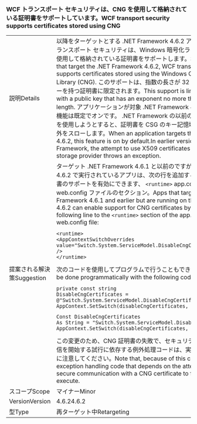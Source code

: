 ### <a name="wcf-transport-security-supports-certificates-stored-using-cng"></a><span data-ttu-id="b06c1-101">WCF トランスポート セキュリティは、CNG を使用して格納されている証明書をサポートしています。</span><span class="sxs-lookup"><span data-stu-id="b06c1-101">WCF transport security supports certificates stored using CNG</span></span>

|   |   |
|---|---|
|<span data-ttu-id="b06c1-102">説明</span><span class="sxs-lookup"><span data-stu-id="b06c1-102">Details</span></span>|<span data-ttu-id="b06c1-103">以降をターゲットとする .NET Framework 4.6.2 アプリでは、WCF トランスポート セキュリティは、Windows 暗号化ライブラリ (CNG) を使用して格納されている証明書をサポートします。</span><span class="sxs-lookup"><span data-stu-id="b06c1-103">Starting with apps that target the .NET Framework 4.6.2, WCF transport security supports certificates stored using the Windows Cryptography Library (CNG).</span></span> <span data-ttu-id="b06c1-104">このサポートは、指数の長さが 32 ビット以下の公開キーを持つ証明書に限定されます。</span><span class="sxs-lookup"><span data-stu-id="b06c1-104">This support is limited to certificates with a public key that has an exponent no more than 32 bits in length.</span></span> <span data-ttu-id="b06c1-105">アプリケーションが対象 .NET Framework 4.6.2、ときにこの機能は既定でオンです。 .NET Framework の以前のバージョンで X509 を使用しようとすると、証明書を CSG のキー記憶域プロバイダーが例外をスローします。</span><span class="sxs-lookup"><span data-stu-id="b06c1-105">When an application targets the .NET Framework 4.6.2, this feature is on by default.In earlier versions of the .NET Framework, the attempt to use X509 certificates with a CSG key storage provider throws an exception.</span></span>|
|<span data-ttu-id="b06c1-106">提案される解決策</span><span class="sxs-lookup"><span data-stu-id="b06c1-106">Suggestion</span></span>|<span data-ttu-id="b06c1-107">ターゲット .NET Framework 4.6.1 と以前のですが、.NET Framework 4.6.2 で実行されているアプリは、次の行を追加することで CNG 証明書のサポートを有効にできます、 <code>&lt;runtime&gt;</code> app.config または web.config ファイルのセクション。</span><span class="sxs-lookup"><span data-stu-id="b06c1-107">Apps that target the .NET Framework 4.6.1 and earlier but are running on the .NET Framework 4.6.2 can enable support for CNG certificates by adding the following line to the <code>&lt;runtime&gt;</code> section of the app.config or web.config file:</span></span><pre><code class="language-xml">&lt;runtime&gt;&#13;&#10;&lt;AppContextSwitchOverrides value=&quot;Switch.System.ServiceModel.DisableCngCertificates=false&quot; /&gt;&#13;&#10;&lt;/runtime&gt;&#13;&#10;</code></pre><span data-ttu-id="b06c1-108">次のコードを使用してプログラムで行うこともできます。</span><span class="sxs-lookup"><span data-stu-id="b06c1-108">This can also be done programmatically with the following code:</span></span><pre><code class="language-cs">private const string DisableCngCertificates = @&quot;Switch.System.ServiceModel.DisableCngCertificate&quot;;&#13;&#10;AppContext.SetSwitch(disableCngCertificates, false);&#13;&#10;</code></pre><pre><code class="language-vb">Const DisableCngCertificates As String = &quot;Switch.System.ServiceModel.DisableCngCertificates&quot;&#13;&#10;AppContext.SetSwitch(disableCngCertificates, False)&#13;&#10;</code></pre><span data-ttu-id="b06c1-109">この変更のため、CNG 証明書の失敗で、セキュリティで保護された通信を開始する試行に依存する例外処理コードは、実行されなくなることに注意してください。</span><span class="sxs-lookup"><span data-stu-id="b06c1-109">Note that, because of this change, any exception handling code that depends on the attempt to initiate secure communication with a CNG certificate to fail will no longer execute.</span></span>|
|<span data-ttu-id="b06c1-110">スコープ</span><span class="sxs-lookup"><span data-stu-id="b06c1-110">Scope</span></span>|<span data-ttu-id="b06c1-111">マイナー</span><span class="sxs-lookup"><span data-stu-id="b06c1-111">Minor</span></span>|
|<span data-ttu-id="b06c1-112">Version</span><span class="sxs-lookup"><span data-stu-id="b06c1-112">Version</span></span>|<span data-ttu-id="b06c1-113">4.6.2</span><span class="sxs-lookup"><span data-stu-id="b06c1-113">4.6.2</span></span>|
|<span data-ttu-id="b06c1-114">型</span><span class="sxs-lookup"><span data-stu-id="b06c1-114">Type</span></span>|<span data-ttu-id="b06c1-115">再ターゲット中</span><span class="sxs-lookup"><span data-stu-id="b06c1-115">Retargeting</span></span>|

